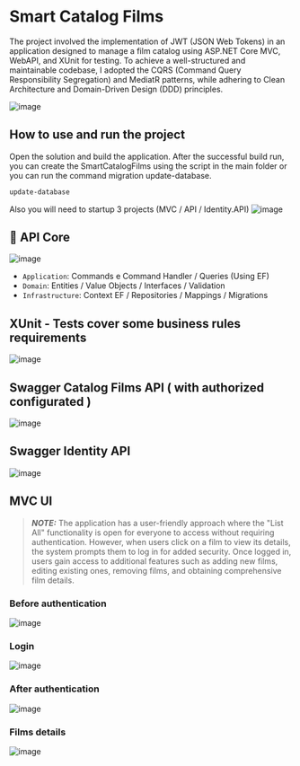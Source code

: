 # Smart Catalog Films 

The project involved the implementation of JWT (JSON Web Tokens) in an application designed to manage a film catalog using ASP.NET Core MVC, WebAPI, and XUnit for testing. To achieve a well-structured and maintainable codebase, I adopted the CQRS (Command Query Responsibility Segregation) and MediatR patterns, while adhering to Clean Architecture and Domain-Driven Design (DDD) principles. 

![image](https://github.com/bccampos/smartfilms/assets/36283909/8b707be3-de6c-4b85-a444-4b0fa3246966)


## How to use and run the project

Open the solution and build the application. After the successful build run, you can create the SmartCatalogFilms using the script in the main folder or you can run the command migration update-database. 
```bash
update-database
```
Also you will need to startup 3 projects (MVC / API / Identity.API)
![image](https://github.com/bccampos/smartfilms/assets/36283909/16efc3c2-bd43-4034-aea7-29a52fb4a004)

## :hammer:  API Core

![image](https://github.com/bccampos/smartfilms/assets/36283909/f600dae8-cde6-45b3-8df0-f83eecfb79e3)

- `Application`: Commands e Command Handler / Queries (Using EF)
- `Domain`: Entities / Value Objects / Interfaces / Validation 
- `Infrastructure`: Context EF / Repositories / Mappings / Migrations

## XUnit - Tests cover some business rules requirements 
![image](https://github.com/bccampos/smartfilms/assets/36283909/bc38301b-4e9e-4209-8669-b6697a6b8701)

## Swagger Catalog Films API ( with authorized configurated ) 
![image](https://github.com/bccampos/smartfilms/assets/36283909/6c9bbd20-a5a3-46e3-b74f-65eb6cbef748)

## Swagger Identity API 
![image](https://github.com/bccampos/smartfilms/assets/36283909/ffaf846a-0bae-442b-9640-8ed5805fcc42)

## MVC UI
> **_NOTE:_** The application has a user-friendly approach where the "List All" functionality is open for everyone to access without requiring authentication. However, when users click on a film to view its details, the system prompts them to log in for added security. Once logged in, users gain access to additional features such as adding new films, editing existing ones, removing films, and obtaining comprehensive film details.

### Before authentication
![image](https://github.com/bccampos/smartfilms/assets/36283909/6d43bfeb-7a55-4f89-ab51-b9b441029396)

### Login
![image](https://github.com/bccampos/smartfilms/assets/36283909/cf3d87d5-bcc8-4b06-b23a-a793af1d4545)

### After authentication
![image](https://github.com/bccampos/smartfilms/assets/36283909/24503782-aec8-4dcf-ba59-108bdc348221)

### Films details
![image](https://github.com/bccampos/smartfilms/assets/36283909/aa8150b5-bf97-4eb6-a8ed-7bf285d36664)

  


